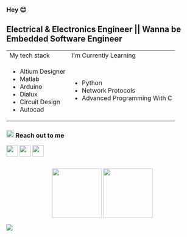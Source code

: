 ### Hey :blush:

## Electrical & Electronics Engineer || Wanna be Embedded Software Engineer

[Linkedin]: https://www.linkedin.com/in/-ayberk/
[E-mail]:  mailto:kenan.ayberk@hotmail.com
[Instagram]: https://www.instagram.com/kenanayberkozkan/

<table>
    <tr>
        <td>My tech stack</td>
        <td >I'm Currently Learning</td>
    </tr>
    <tr>
        <td align ="left">
            <ul>
                <li>
                    Altium Designer
                </li>
                <li>
                    Matlab
                </li>
                <li>
                    Arduino
                </li>
                <li>
                    Dialux
                </li>
                <li>
                    Circuit Design
                </li>
                <li>
                    Autocad
                </li>
            </ul>
        </td>
        <td>
            <ul>
                <li>
                    Python
                </li>
                <li>
                    Network Protocols
                </li>
                <li>
                    Advanced Programming With C
                </li>
            </ul>
        </td>
    </tr>
</table>

### <img width="20" src="https://www.svgrepo.com/show/324660/dialog-chat-message-mail-email-letter-envelope.svg"/> Reach out to me
[<img width="30" src="https://www.svgrepo.com/show/138936/linkedin.svg" align="center"/>][Linkedin]
[<img width="30" src="https://www.svgrepo.com/show/190382/email-mail.svg" align="center"/>][E-mail]
[<img width="30" src="https://www.svgrepo.com/show/138884/instagram.svg" align="center"/>][Instagram]
<br />
<br />
<p align="center">
    <img height="130"
      src="https://github-readme-stats.vercel.app/api?username=AyberkOzkan&show_icons=true&theme=dracula&bg_color=21262D&hide=prs,issues,contribs&hide_border=true"
    />
    <img height="130"
      src="https://github-readme-stats.vercel.app/api/top-langs/?username=AyberkOzkan&layout=compact&theme=dracula&bg_color=21262D&hide_border=true"
    />    
  </p>
  <img src="https://komarev.com/ghpvc/?username=AyberkOzkan&color=blueviolet&style=plastic" align = "center"/>
  
  

  
